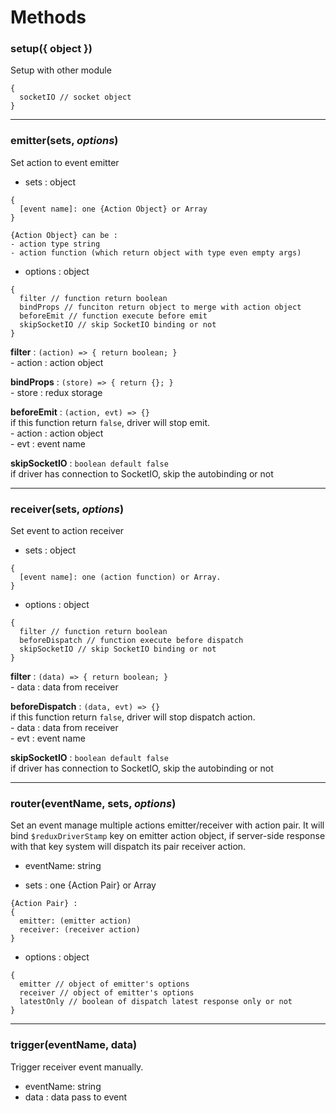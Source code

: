 # Methods  
### **setup({ object })**
Setup with other module   
   
```
{
  socketIO // socket object
}
```
   
****
   
### **emitter(sets, _options_)**
Set action to event emitter   
   
- sets : object   
```
{
  [event name]: one {Action Object} or Array
}

{Action Object} can be :
- action type string
- action function (which return object with type even empty args)
```

- options : object   
```
{
  filter // function return boolean
  bindProps // funciton return object to merge with action object
  beforeEmit // function execute before emit
  skipSocketIO // skip SocketIO binding or not
}
```

**filter** : `(action) => { return boolean; }`   
\- action : action object  

**bindProps** : `(store) => { return {}; }`   
\- store : redux storage

**beforeEmit** : `(action, evt) => {}`   
if this function return `false`, driver will stop emit.   
\- action : action object   
\- evt : event name
  
**skipSocketIO** : `boolean default false`   
if driver has connection to SocketIO, skip the autobinding or not   
    
****
   
### **receiver(sets, _options_)**
Set event to action receiver   
   
- sets : object   
```
{
  [event name]: one (action function) or Array.
}
```

- options : object   
```
{
  filter // function return boolean
  beforeDispatch // function execute before dispatch
  skipSocketIO // skip SocketIO binding or not
}
```

**filter** : `(data) => { return boolean; }`   
\- data : data from receiver  

**beforeDispatch** : `(data, evt) => {}`   
if this function return `false`, driver will stop dispatch action.   
\- data : data from receiver   
\- evt : event name  
  
**skipSocketIO** : `boolean default false`   
if driver has connection to SocketIO, skip the autobinding or not   
    
****
      
### **router(eventName, sets, _options_)**
Set an event manage multiple actions emitter/receiver with action pair. It will bind `$reduxDriverStamp` key on emitter action object, if server-side response with that key system will dispatch its pair receiver action.   
   
- eventName: string

- sets : one {Action Pair} or Array   
```
{Action Pair} : 
{
  emitter: (emitter action)
  receiver: (receiver action)
}
```

- options : object   
```
{
  emitter // object of emitter's options
  receiver // object of emitter's options
  latestOnly // boolean of dispatch latest response only or not
}
```
   
***
   
### **trigger(eventName, data)**
Trigger receiver event manually.   
   
- eventName: string
- data : data pass to event  
